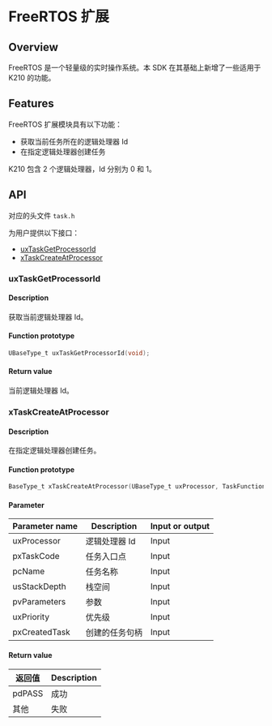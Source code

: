 # FreeRTOS 扩展

## Overview

FreeRTOS 是一个轻量级的实时操作系统。本 SDK 在其基础上新增了一些适用于 K210 的功能。

## Features

FreeRTOS 扩展模块具有以下功能：

- 获取当前任务所在的逻辑处理器 Id
- 在指定逻辑处理器创建任务

K210 包含 2 个逻辑处理器，Id 分别为 0 和 1。

## API

对应的头文件 `task.h`

为用户提供以下接口：

- [uxTaskGetProcessorId](#uxtaskgetprocessorid)
- [xTaskCreateAtProcessor](#xtaskcreateatprocessor)

### uxTaskGetProcessorId

#### Description

获取当前逻辑处理器 Id。

#### Function prototype

```c
UBaseType_t uxTaskGetProcessorId(void);
```

#### Return value

当前逻辑处理器 Id。

### xTaskCreateAtProcessor

#### Description

在指定逻辑处理器创建任务。

#### Function prototype

```c
BaseType_t xTaskCreateAtProcessor(UBaseType_t uxProcessor, TaskFunction_t pxTaskCode, const char * const pcName, const configSTACK_DEPTH_TYPE usStackDepth, void * const pvParameters, UBaseType_t uxPriority, TaskHandle_t * const pxCreatedTask);
```

#### Parameter

| Parameter name       |   Description       |  Input or output  |
| ------------- | ------------ | --------- |
| uxProcessor   | 逻辑处理器 Id | Input      |
| pxTaskCode    | 任务入口点    | Input      |
| pcName        | 任务名称      | Input      |
| usStackDepth  | 栈空间        | Input      |
| pvParameters  | 参数          | Input      |
| uxPriority    | 优先级        | Input      |
| pxCreatedTask | 创建的任务句柄 | Input      |

#### Return value

| 返回值  |  Description   |
| ------ | ------- |
| pdPASS | 成功 |
| 其他   | 失败 |